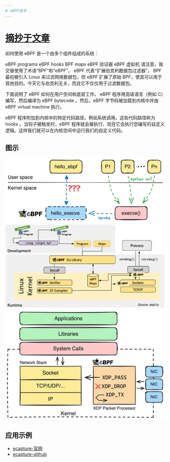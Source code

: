 ```yaml
---
# eBPF技术
---
```



# [摘抄于文章](https://www.cnxct.com/an-applied-introduction-to-ebpf-with-go/)

如何使用
eBPF 是一个由多个组件组成的系统：

eBPF programs
eBPF hooks
BPF maps
eBPF 验证器
eBPF 虚拟机
请注意，我交替使用了术语“BPF”和“eBPF”。 eBPF 代表“扩展伯克利数据包过滤器”。 BPF 最初被引入 Linux 来过滤网络数据包，但 eBPF 扩展了原始 BPF，使其可以用于其他目的。今天它与伯克利无关，而且它不仅仅用于过滤数据包。

下面说明了 eBPF 如何在用户空间和底层工作。 eBPF 程序用高级语言（例如 C）编写，然后编译为 eBPF bytecode 。然后，eBPF 字节码被加载到内核中并由 eBPF virtual machine 执行。

eBPF 程序附加到内核中的特定代码路径，例如系统调用。这些代码路径称为 hooks 。当钩子被触发时，eBPF 程序就会被执行，现在它会执行您编写的自定义逻辑。这样我们就可以在内核空间中运行我们的自定义代码。

## 图示

![图片-1](webp/ebpf/eBPF-1.png)
![图片-2](webp/ebpf/eBPF-2.png)
![图片-3](webp/ebpf/eBPF-3.png)

## 应用示例

* [ecapture-官网](https://ecapture.cc/zh)
* [ecapture-github](https://github.com/gojue/ecapture)
